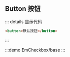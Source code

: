 ## Button 按钮

::: details 显示代码

```html
<button>默认按钮</button>
```

:::

:::demo
EmCheckbox/base
:::
